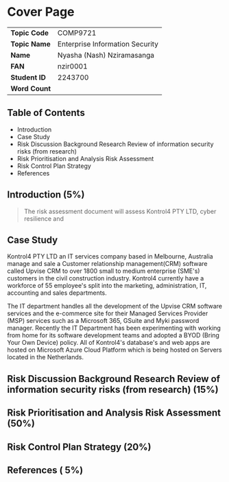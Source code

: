 # Cover Page

|                |                                 |
| -------------- | ------------------------------- |
| **Topic Code** | COMP9721                        |
| **Topic Name** | Enterprise Information Security |
| **Name**       | Nyasha (Nash) Nziramasanga      |
| **FAN**        | nzir0001                        |
| **Student ID** | 2243700                         |
| **Word Count** |                                 |

## Table of Contents

- Introduction
- Case Study
- Risk Discussion Background Research Review of information security risks (from research)
- Risk Prioritisation and Analysis Risk Assessment
- Risk Control Plan Strategy
- References

## Introduction (5%)

> The risk assessment document will assess Kontrol4 PTY LTD, cyber resilience and

## Case Study

Kontrol4 PTY LTD an IT services company based in Melbourne, Australia manage and sale a Customer relationship management(CRM) software called Upvise CRM to over 1800 small to medium enterprise (SME's) customers in the civil construction industry. Kontrol4 currently have a workforce of 55 employee's split into the marketing, administration, IT, accounting and sales departments.

The IT department handles all the development of the Upvise CRM software services and the e-commerce site for their Managed Services Provider (MSP) services such as a Microsoft 365, GSuite and Myki password manager. Recently the IT Department has been experimenting with working from home for its software development teams and adopted a BYOD (Bring Your Own Device) policy. All of Kontrol4's database's and web apps are hosted on Microsoft Azure Cloud Platform which is being hosted on Servers located in the Netherlands.

## Risk Discussion Background Research Review of information security risks (from research) (15%)

## Risk Prioritisation and Analysis Risk Assessment (50%)

## Risk Control Plan Strategy (20%)

## References ( 5%)
